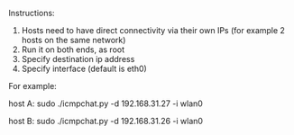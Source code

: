 Instructions:
1. Hosts need to have direct connectivity via their own IPs (for example 2 hosts on the same network)
1. Run it on both ends, as root
2. Specify destination ip address
3. Specify interface (default is eth0)

For example:

host A:
sudo ./icmpchat.py -d 192.168.31.27 -i wlan0

host B:
sudo ./icmpchat.py -d 192.168.31.26 -i wlan0

